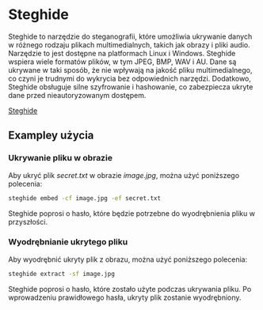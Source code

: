 # Steghide

Steghide to narzędzie do steganografii, które umożliwia ukrywanie danych w różnego rodzaju plikach multimedialnych, takich jak obrazy i pliki audio. Narzędzie to jest dostępne na platformach Linux i Windows. Steghide wspiera wiele formatów plików, w tym JPEG, BMP, WAV i AU. Dane są ukrywane w taki sposób, że nie wpływają na jakość pliku multimedialnego, co czyni je trudnymi do wykrycia bez odpowiednich narzędzi. Dodatkowo, Steghide obsługuje silne szyfrowanie i hashowanie, co zabezpiecza ukryte dane przed nieautoryzowanym dostępem.

[Steghide](https://steghide.sourceforge.net)

## Exampley użycia

### Ukrywanie pliku w obrazie

Aby ukryć plik *secret.txt* w obrazie *image.jpg*, można użyć poniższego polecenia:

```bash
steghide embed -cf image.jpg -ef secret.txt
```

Steghide poprosi o hasło, które będzie potrzebne do wyodrębnienia pliku w przyszłości.

### Wyodrębnianie ukrytego pliku

Aby wyodrębnić ukryty plik z obrazu, można użyć poniższego polecenia:

```bash
steghide extract -sf image.jpg
```

Steghide poprosi o hasło, które zostało użyte podczas ukrywania pliku. Po wprowadzeniu prawidłowego hasła, ukryty plik zostanie wyodrębniony.
